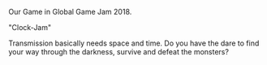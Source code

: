 Our Game in Global Game Jam 2018.

"Clock-Jam"

Transmission basically needs space and time. Do you have the dare to find your way through the darkness, survive and defeat the monsters?


